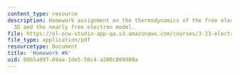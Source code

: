 ```yaml
---
content_type: resource
description: Homework assignment on the thermodynamics of the free electron gas in
  3D and the nearly free electron model.
file: https://ol-ocw-studio-app-qa.s3.amazonaws.com/courses/3-23-electrical-optical-and-magnetic-properties-of-materials-fall-2007/60b5a99769aa1de550c4a200c009d80a_ps6.pdf
file_type: application/pdf
resourcetype: Document
title: 'Homework #6'
uid: 60b5a997-69aa-1de5-50c4-a200c009d80a
---
```

